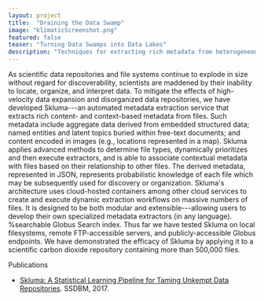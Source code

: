 ```yaml
---
layout: project
title:  "Draining the Data Swamp"
image: "klimaticScreenshot.png"
featured: false
teaser: "Turning Data Swamps into Data Lakes"
description: "Techniques for extracting rich metadata from heterogeneous scientific data repositories."
---
```


As scientific data repositories and file systems continue to explode in size without regard for discoverability, scientists are maddened by
their inability to locate, organize, and interpret data. To mitigate the effects of high-velocity data expansion and disorganized data
repositories, we have developed Skluma---an automated metadata extraction service that extracts rich content- and context-based metadata from
files. Such metadata include aggregate data derived from embedded structured data; named
entities and latent topics buried within free-text documents; and content encoded in images (e.g., locations
represented in a map). Skluma applies advanced methods to determine file types, dynamically prioritizes and then execute extractors, and is
able to associate contextual metadata with files based on their relationship to other files. The derived metadata, represented in JSON, represents probabilistic knowledge of each file which
may be subsequently used for discovery or organization.
Skluma's architecture uses cloud-hosted containers
among other cloud services to create and execute dynamic extraction workflows on massive numbers of files. It is designed to be both modular
and extensible---allowing users to develop their own specialized metadata extractors (in any language).
%searchable Globus Search index.
Thus far we have tested Skluma on local filesystems, remote FTP-accessible servers, and publicly-accessible
Globus endpoints. We have demonstrated the efficacy of Skluma by applying it to a scientific carbon dioxide repository containing more
than 500,000 files.


Publications

- [Skluma: A Statistical Learning Pipeline for Taming Unkempt Data Repositories](https://www.researchgate.net/publication/317352352_Skluma_A_Statistical_Learning_Pipeline_for_Taming_Unkempt_Data_Repositories). SSDBM, 2017.

